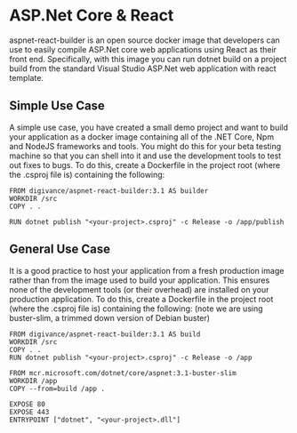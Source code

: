 # ASP.Net Core & React
aspnet-react-builder is an open source docker image that developers can use to easily compile ASP.Net core web applications using React as their front end. Specifically, with this image you can run dotnet build on a project build from the standard Visual Studio ASP.Net web application with react template.

## Simple Use Case
A simple use case, you have created a small demo project and want to build your application as a docker image containing all of the .NET Core, Npm and NodeJS frameworks and tools. You might do this for your beta testing machine so that you can shell into it and use the development tools to test out fixes to bugs. To do this, create a Dockerfile in the project root (where the .csproj file is) containing the following:

````
FROM digivance/aspnet-react-builder:3.1 AS builder
WORKDIR /src
COPY . .

RUN dotnet publish "<your-project>.csproj" -c Release -o /app/publish
````

## General Use Case
It is a good practice to host your application from a fresh production image rather than from the image used to build your application. This ensures none of the development tools (or their overhead) are installed on your production application. To do this, create a Dockerfile in the project root (where the .csproj file is) containing the following: (note we are using buster-slim, a trimmed down version of Debian buster)

````
FROM digivance/aspnet-react-builder:3.1 AS build
WORKDIR /src
COPY . .
RUN dotnet publish "<your-project>.csproj" -c Release -o /app

FROM mcr.microsoft.com/dotnet/core/aspnet:3.1-buster-slim
WORKDIR /app
COPY --from=build /app .

EXPOSE 80
EXPOSE 443
ENTRYPOINT ["dotnet", "<your-project>.dll"]
````
